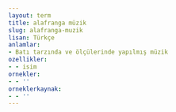 ```yaml
---
layout: term
title: alafranga müzik
slug: alafranga-muzik
lisan: Türkçe
anlamlar:
- Batı tarzında ve ölçülerinde yapılmış müzik
ozellikler:
- - isim
ornekler:
- - ''
orneklerkaynak:
- - ''
---
```

